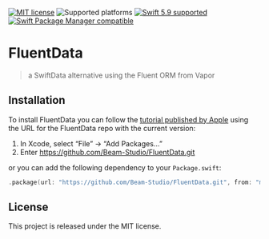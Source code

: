 [![MIT license](https://img.shields.io/badge/license-MIT-lightgrey.svg?style=flat-square)](https://raw.githubusercontent.com/Beam-Studio/FluentData/main/LICENSE)
![Supported platforms](https://img.shields.io/badge/platforms-iOS%20%7C%20macOS-333333.svg?style=flat-square)
[![Swift 5.9 supported](https://img.shields.io/badge/Swift-5.9-orange.svg?style=flat-square)](https://github.com/apple/swift)
[![Swift Package Manager compatible](https://img.shields.io/badge/Swift_Package_Manager-compatible-orange?style=flat-square)](https://swift.org/package-manager/)

# FluentData
> a SwiftData alternative using the Fluent ORM from Vapor

## Installation

To install FluentData you can follow the [tutorial published by Apple](https://developer.apple.com/documentation/xcode/adding_package_dependencies_to_your_app) using the URL for the FluentData repo with the current version:

1. In Xcode, select “File” → “Add Packages...”
1. Enter https://github.com/Beam-Studio/FluentData.git

or you can add the following dependency to your `Package.swift`:

```swift
.package(url: "https://github.com/Beam-Studio/FluentData.git", from: "main")
```

## License

This project is released under the MIT license.
